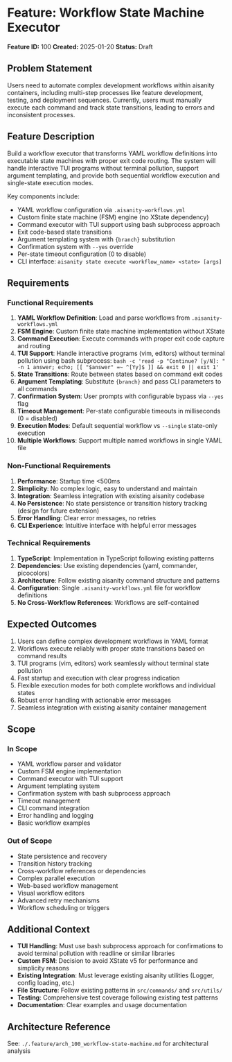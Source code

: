 # Feature: Workflow State Machine Executor

**Feature ID:** 100
**Created:** 2025-01-20
**Status:** Draft

## Problem Statement
Users need to automate complex development workflows within aisanity containers, including multi-step processes like feature development, testing, and deployment sequences. Currently, users must manually execute each command and track state transitions, leading to errors and inconsistent processes.

## Feature Description
Build a workflow executor that transforms YAML workflow definitions into executable state machines with proper exit code routing. The system will handle interactive TUI programs without terminal pollution, support argument templating, and provide both sequential workflow execution and single-state execution modes.

Key components include:
- YAML workflow configuration via `.aisanity-workflows.yml`
- Custom finite state machine (FSM) engine (no XState dependency)
- Command executor with TUI support using bash subprocess approach
- Exit code-based state transitions
- Argument templating system with `{branch}` substitution
- Confirmation system with `--yes` override
- Per-state timeout configuration (0 to disable)
- CLI interface: `aisanity state execute <workflow_name> <state> [args]`

## Requirements

### Functional Requirements
1. **YAML Workflow Definition**: Load and parse workflows from `.aisanity-workflows.yml`
2. **FSM Engine**: Custom finite state machine implementation without XState
3. **Command Execution**: Execute commands with proper exit code capture and routing
4. **TUI Support**: Handle interactive programs (vim, editors) without terminal pollution using bash subprocess: `bash -c 'read -p "Continue? [y/N]: " -n 1 answer; echo; [[ "$answer" =~ ^[Yy]$ ]] && exit 0 || exit 1'`
5. **State Transitions**: Route between states based on command exit codes
6. **Argument Templating**: Substitute `{branch}` and pass CLI parameters to all commands
7. **Confirmation System**: User prompts with configurable bypass via `--yes` flag
8. **Timeout Management**: Per-state configurable timeouts in milliseconds (0 = disabled)
9. **Execution Modes**: Default sequential workflow vs `--single` state-only execution
10. **Multiple Workflows**: Support multiple named workflows in single YAML file

### Non-Functional Requirements
1. **Performance**: Startup time <500ms
2. **Simplicity**: No complex logic, easy to understand and maintain
3. **Integration**: Seamless integration with existing aisanity codebase
4. **No Persistence**: No state persistence or transition history tracking (design for future extension)
5. **Error Handling**: Clear error messages, no retries
6. **CLI Experience**: Intuitive interface with helpful error messages

### Technical Requirements
1. **TypeScript**: Implementation in TypeScript following existing patterns
2. **Dependencies**: Use existing dependencies (yaml, commander, picocolors)
3. **Architecture**: Follow existing aisanity command structure and patterns
4. **Configuration**: Single `.aisanity-workflows.yml` file for workflow definitions
5. **No Cross-Workflow References**: Workflows are self-contained

## Expected Outcomes
1. Users can define complex development workflows in YAML format
2. Workflows execute reliably with proper state transitions based on command results
3. TUI programs (vim, editors) work seamlessly without terminal state pollution
4. Fast startup and execution with clear progress indication
5. Flexible execution modes for both complete workflows and individual states
6. Robust error handling with actionable error messages
7. Seamless integration with existing aisanity container management

## Scope

### In Scope
- YAML workflow parser and validator
- Custom FSM engine implementation
- Command executor with TUI support
- Argument templating system
- Confirmation system with bash subprocess approach
- Timeout management
- CLI command integration
- Error handling and logging
- Basic workflow examples

### Out of Scope
- State persistence and recovery
- Transition history tracking
- Cross-workflow references or dependencies
- Complex parallel execution
- Web-based workflow management
- Visual workflow editors
- Advanced retry mechanisms
- Workflow scheduling or triggers

## Additional Context
- **TUI Handling**: Must use bash subprocess approach for confirmations to avoid terminal pollution with readline or similar libraries
- **Custom FSM**: Decision to avoid XState v5 for performance and simplicity reasons
- **Existing Integration**: Must leverage existing aisanity utilities (Logger, config loading, etc.)
- **File Structure**: Follow existing patterns in `src/commands/` and `src/utils/`
- **Testing**: Comprehensive test coverage following existing test patterns
- **Documentation**: Clear examples and usage documentation

## Architecture Reference
See: `./.feature/arch_100_workflow-state-machine.md` for architectural analysis
